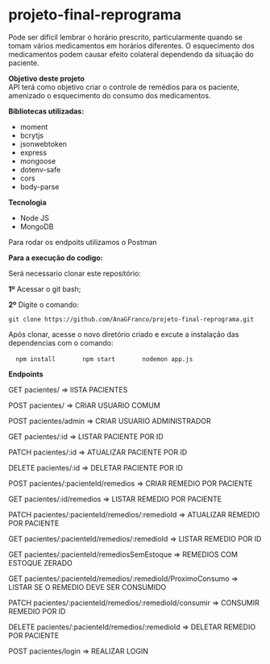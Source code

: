 # projeto-final-reprograma

Pode ser difícil lembrar o horário prescrito, particularmente quando se tomam vários medicamentos em horários diferentes. O esquecimento dos medicamentos podem causar efeito colateral dependendo da situação do paciente.

**Objetivo deste projeto**  
API terá como objetivo criar o controle de remédios para os paciente, amenizado o esquecimento do consumo dos medicamentos.

**Bibliotecas utilizadas:**

- moment
- bcrytjs
- jsonwebtoken
- express
- mongoose
- dotenv-safe
- cors
- body-parse


**Tecnologia**
- Node JS
- MongoDB

Para rodar os endpoits utilizamos o Postman

**Para a execução do codigo:**

Será necessario clonar este repositório:  
  
 **1º** Acessar o git bash;  
  
 **2º** Digite o comando:  
   
` git clone https://github.com/AnaGFranco/projeto-final-reprograma.git   `

Após clonar, acesse o novo diretório criado e excute a instalação das dependencias com o comando:
  
`   npm install      `
`   npm start      `
`   nodemon app.js      `

**Endpoints**  
  
GET    pacientes/ => lISTA PACIENTES
  
POST   pacientes/ => CRIAR USUARIO COMUM
  
POST   pacientes/admin => CRIAR USUARIO ADMINISTRADOR
  
GET    pacientes/:id => LISTAR PACIENTE POR ID
  
PATCH  pacientes/:id => ATUALIZAR PACIENTE POR ID
  
DELETE pacientes/:id => DELETAR PACIENTE POR ID
  
POST   pacientes/:pacienteId/remedios => CRIAR REMEDIO POR PACIENTE
  
GET    pacientes/:id/remedios => LISTAR REMEDIO POR PACIENTE
  
PATCH  pacientes/:pacienteId/remedios/:remedioId => ATUALIZAR REMEDIO POR PACIENTE
  
GET    pacientes/:pacienteId/remedios/:remedioId => LISTAR REMEDIO POR ID
  
GET    pacientes/:pacienteId/remediosSemEstoque => REMEDIOS COM ESTOQUE ZERADO
  
GET    pacientes/:pacienteId/remedios/:remedioId/ProximoConsumo  => LISTAR SE O REMEDIO DEVE SER CONSUMIDO
  
PATCH  pacientes/:pacienteId/remedios/:remedioId/consumir  => CONSUMIR REMEDIO POR ID
  
DELETE pacientes/:pacienteId/remedios/:remedioId => DELETAR REMEDIO POR PACIENTE
  
POST   pacientes/login => REALIZAR LOGIN
